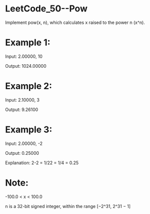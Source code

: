 # LeetCode_50--Pow

Implement pow(x, n), which calculates x raised to the power n (x^n).

# Example 1:

Input: 2.00000, 10

Output: 1024.00000

# Example 2:

Input: 2.10000, 3

Output: 9.26100

# Example 3:

Input: 2.00000, -2

Output: 0.25000

Explanation: 2-2 = 1/22 = 1/4 = 0.25

# Note:

-100.0 < x < 100.0

n is a 32-bit signed integer, within the range [−2^31, 2^31 − 1]
